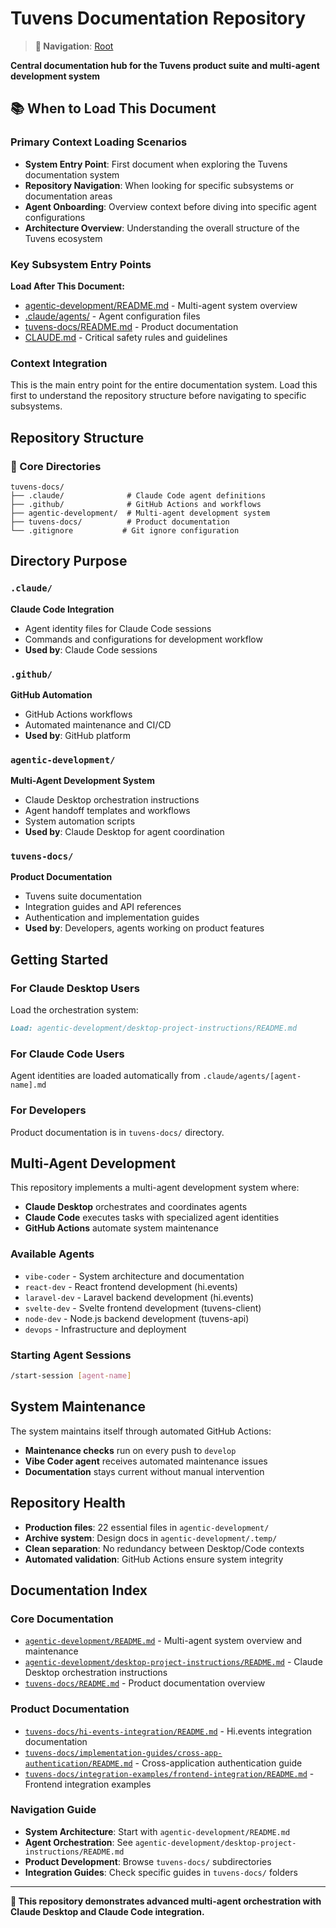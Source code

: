 # Tuvens Documentation Repository

> **📍 Navigation**: [Root](./README.md)

**Central documentation hub for the Tuvens product suite and multi-agent development system**

## 📚 When to Load This Document

### Primary Context Loading Scenarios
- **System Entry Point**: First document when exploring the Tuvens documentation system
- **Repository Navigation**: When looking for specific subsystems or documentation areas
- **Agent Onboarding**: Overview context before diving into specific agent configurations
- **Architecture Overview**: Understanding the overall structure of the Tuvens ecosystem

### Key Subsystem Entry Points
**Load After This Document:**
- [agentic-development/README.md](./agentic-development/README.md) - Multi-agent system overview
- [.claude/agents/](./claude/agents/) - Agent configuration files
- [tuvens-docs/README.md](./tuvens-docs/README.md) - Product documentation
- [CLAUDE.md](./CLAUDE.md) - Critical safety rules and guidelines

### Context Integration
This is the main entry point for the entire documentation system. Load this first to understand the repository structure before navigating to specific subsystems.

## Repository Structure

### 📁 Core Directories

```
tuvens-docs/
├── .claude/              # Claude Code agent definitions
├── .github/              # GitHub Actions and workflows
├── agentic-development/  # Multi-agent development system
├── tuvens-docs/          # Product documentation
└── .gitignore           # Git ignore configuration
```

## Directory Purpose

### `.claude/`
**Claude Code Integration**
- Agent identity files for Claude Code sessions
- Commands and configurations for development workflow
- **Used by**: Claude Code sessions

### `.github/`
**GitHub Automation**
- GitHub Actions workflows
- Automated maintenance and CI/CD
- **Used by**: GitHub platform

### `agentic-development/`
**Multi-Agent Development System**
- Claude Desktop orchestration instructions
- Agent handoff templates and workflows
- System automation scripts
- **Used by**: Claude Desktop for agent coordination

### `tuvens-docs/`
**Product Documentation**
- Tuvens suite documentation
- Integration guides and API references
- Authentication and implementation guides
- **Used by**: Developers, agents working on product features

## Getting Started

### For Claude Desktop Users
Load the orchestration system:
```markdown
Load: agentic-development/desktop-project-instructions/README.md
```

### For Claude Code Users
Agent identities are loaded automatically from `.claude/agents/[agent-name].md`

### For Developers
Product documentation is in `tuvens-docs/` directory.

## Multi-Agent Development

This repository implements a multi-agent development system where:
- **Claude Desktop** orchestrates and coordinates agents
- **Claude Code** executes tasks with specialized agent identities
- **GitHub Actions** automate system maintenance

### Available Agents
- `vibe-coder` - System architecture and documentation
- `react-dev` - React frontend development (hi.events)
- `laravel-dev` - Laravel backend development (hi.events)
- `svelte-dev` - Svelte frontend development (tuvens-client)
- `node-dev` - Node.js backend development (tuvens-api)
- `devops` - Infrastructure and deployment

### Starting Agent Sessions
```bash
/start-session [agent-name]
```

## System Maintenance

The system maintains itself through automated GitHub Actions:
- **Maintenance checks** run on every push to `develop`
- **Vibe Coder agent** receives automated maintenance issues
- **Documentation** stays current without manual intervention

## Repository Health

- **Production files**: 22 essential files in `agentic-development/`
- **Archive system**: Design docs in `agentic-development/.temp/`
- **Clean separation**: No redundancy between Desktop/Code contexts
- **Automated validation**: GitHub Actions ensure system integrity

## Documentation Index

### Core Documentation
- [`agentic-development/README.md`](agentic-development/README.md) - Multi-agent system overview and maintenance
- [`agentic-development/desktop-project-instructions/README.md`](agentic-development/desktop-project-instructions/README.md) - Claude Desktop orchestration instructions
- [`tuvens-docs/README.md`](tuvens-docs/README.md) - Product documentation overview

### Product Documentation
- [`tuvens-docs/hi-events-integration/README.md`](tuvens-docs/hi-events-integration/README.md) - Hi.events integration documentation
- [`tuvens-docs/implementation-guides/cross-app-authentication/README.md`](tuvens-docs/implementation-guides/cross-app-authentication/README.md) - Cross-application authentication guide
- [`tuvens-docs/integration-examples/frontend-integration/README.md`](tuvens-docs/integration-examples/frontend-integration/README.md) - Frontend integration examples

### Navigation Guide
- **System Architecture**: Start with `agentic-development/README.md`
- **Agent Orchestration**: See `agentic-development/desktop-project-instructions/README.md`
- **Product Development**: Browse `tuvens-docs/` subdirectories
- **Integration Guides**: Check specific guides in `tuvens-docs/` folders

---

**🤖 This repository demonstrates advanced multi-agent orchestration with Claude Desktop and Claude Code integration.**